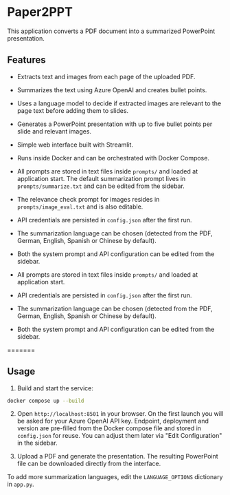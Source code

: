 # Paper2PPT

This application converts a PDF document into a summarized PowerPoint presentation.

## Features
- Extracts text and images from each page of the uploaded PDF.
- Summarizes the text using Azure OpenAI and creates bullet points.
- Uses a language model to decide if extracted images are relevant to the page text before adding them to slides.
- Generates a PowerPoint presentation with up to five bullet points per slide and relevant images.
- Simple web interface built with Streamlit.
- Runs inside Docker and can be orchestrated with Docker Compose.
- All prompts are stored in text files inside `prompts/` and loaded at application start. The default summarization prompt lives in `prompts/summarize.txt` and can be edited from the sidebar.
- The relevance check prompt for images resides in `prompts/image_eval.txt` and is also editable.
- API credentials are persisted in `config.json` after the first run.
- The summarization language can be chosen (detected from the PDF, German, English, Spanish or Chinese by default).
- Both the system prompt and API configuration can be edited from the sidebar.

- All prompts are stored in text files inside `prompts/` and loaded at application start.
- API credentials are persisted in `config.json` after the first run.

- The summarization language can be chosen (detected from the PDF, German,
  English, Spanish or Chinese by default).
- Both the system prompt and API configuration can be edited from the sidebar.


=======

## Usage

1. Build and start the service:

```bash
docker compose up --build
```

2. Open `http://localhost:8501` in your browser. On the first launch you will be asked for your Azure OpenAI API key. Endpoint, deployment and version are pre-filled from the Docker compose file and stored in `config.json` for reuse. You can adjust them later via "Edit Configuration" in the sidebar.

3. Upload a PDF and generate the presentation. The resulting PowerPoint file can be downloaded directly from the interface.

To add more summarization languages, edit the `LANGUAGE_OPTIONS` dictionary in `app.py`.

